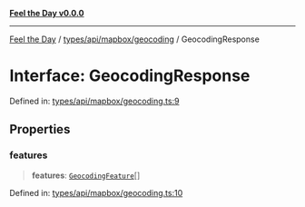 [**Feel the Day v0.0.0**](../../../../../README.md)

***

[Feel the Day](../../../../../README.md) / [types/api/mapbox/geocoding](../README.md) / GeocodingResponse

# Interface: GeocodingResponse

Defined in: [types/api/mapbox/geocoding.ts:9](https://github.com/HyeinKang/feel-the-day/blob/8289c79f2741a9407fd7ce6a81056ae02e4eeed7/src/types/api/mapbox/geocoding.ts#L9)

## Properties

### features

> **features**: [`GeocodingFeature`](GeocodingFeature.md)[]

Defined in: [types/api/mapbox/geocoding.ts:10](https://github.com/HyeinKang/feel-the-day/blob/8289c79f2741a9407fd7ce6a81056ae02e4eeed7/src/types/api/mapbox/geocoding.ts#L10)
